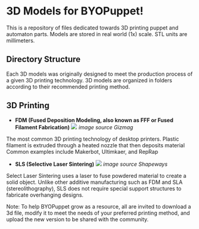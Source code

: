 # 3D Models for BYOPuppet!

This is a repository of files dedicated towards 3D printing puppet and automaton parts. Models are stored in real world (1x) scale. STL units are millimeters.

## Directory Structure

Each 3D models was originally designed to meet the production process of a given 3D printing technology. 
3D models are organized in folders according to their recommended printing method.



## 3D Printing 

* **FDM (Fused Deposition Modeling, also known as FFF or Fused Filament Fabrication)**
![](http://images.gizmag.com/inline/3d-printer-comparison-11.jpg)
_image source Gizmag_

The most common 3D printing technology of desktop printers. Plastic filament is extruded through a heated nozzle that then deposits material
Common examples include Makerbot, Ultimkaer, and RepRap

* **SLS (Selective Laser Sintering)**
![](http://images.shapeways.com/picture/image//udesign/tutorials/designing_mechanical_parts_for_3d_printing/06.png)
_image source Shapeways_

Select Laser Sintering uses a laser to fuse powdered material to create a solid object.  Unlike other additive manufacturing such as FDM and SLA (stereolithography), SLS does not require special support structures to fabricate overhanging designs.  

Note: To help BYOPuppet grow as a resource, all are invited to download a 3d file, modify it to meet the needs of your preferred printing method, and upload the new version to be shared with the community. 
